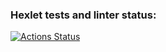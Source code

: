 ### Hexlet tests and linter status:
[![Actions Status](https://github.com/davidotalvaro94-collab/python-project-174/actions/workflows/hexlet-check.yml/badge.svg)](https://github.com/davidotalvaro94-collab/python-project-174/actions)
